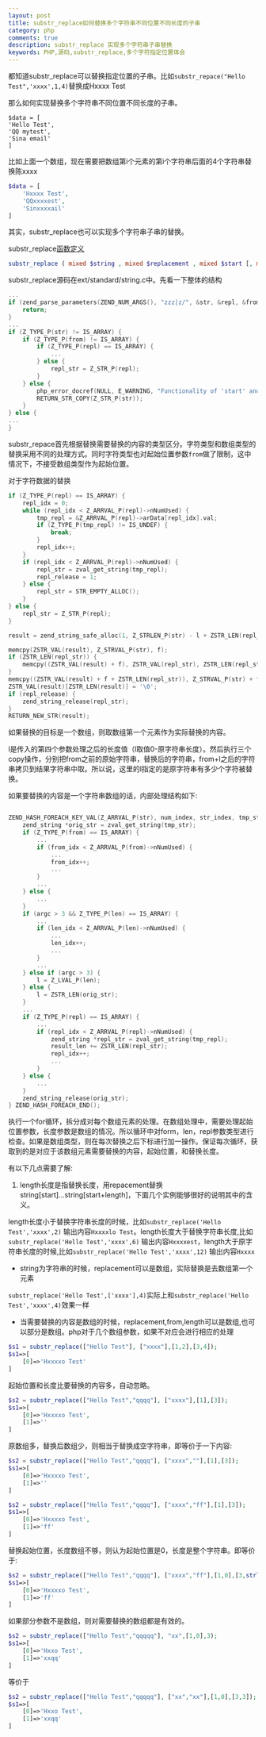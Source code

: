 ```yaml
---
layout: post
title: substr_replace如何替换多个字符串不同位置不同长度的子串
category: php
comments: true
description: substr_replace 实现多个字符串子串替换
keywords: PHP,源码,substr_replace,多个字符指定位置体会
---
```


都知道substr_replace可以替换指定位置的子串。比如``substr_repace("Hello Test",'xxxx',1,4)``替换成Hxxxx Test

那么如何实现替换多个字符串不同位置不同长度的子串。

```
$data = [
'Hello Test',
'QQ mytest',
'Sina email'
]
```

比如上面一个数组，现在需要把数组第i个元素的第i个字符串后面的4个字符串替换陈xxxx

```php
$data = [
	'Hxxxx Test',
	'QQxxxxest',
	'Sinxxxxail'
]
```
其实，substr_replace也可以实现多个字符串子串的替换。

<!-- more -->

substr_replace[函数定义](http://www.php.net/manual/zh/function.substr-replace.php)

```php
substr_replace ( mixed $string , mixed $replacement , mixed $start [, mixed $length ] ) : mixed

```

substr_replace源码在ext/standard/string.c中。先看一下整体的结构

```c
...
if (zend_parse_parameters(ZEND_NUM_ARGS(), "zzz|z/", &str, &repl, &from, &len) == FAILURE) {
	return;
}
...
if (Z_TYPE_P(str) != IS_ARRAY) {
	if (Z_TYPE_P(from) != IS_ARRAY) {
		if (Z_TYPE_P(repl) == IS_ARRAY) {
			...
		} else {
			repl_str = Z_STR_P(repl);
		}
	} else {
		php_error_docref(NULL, E_WARNING, "Functionality of 'start' and 'length' as arrays is not implemented");
		RETURN_STR_COPY(Z_STR_P(str));
	}
} else { 
...
}
```

substr_repace首先根据替换需要替换的内容的类型区分。字符类型和数组类型的替换采用不同的处理方式。同时字符类型也对起始位置参数``from``做了限制，这中情况下，不接受数组类型作为起始位置。

对于字符数据的替换

```c
if (Z_TYPE_P(repl) == IS_ARRAY) {
	repl_idx = 0;
	while (repl_idx < Z_ARRVAL_P(repl)->nNumUsed) {
		tmp_repl = &Z_ARRVAL_P(repl)->arData[repl_idx].val;
		if (Z_TYPE_P(tmp_repl) != IS_UNDEF) {
			break;
		}
		repl_idx++;
	}
	if (repl_idx < Z_ARRVAL_P(repl)->nNumUsed) {
		repl_str = zval_get_string(tmp_repl);
		repl_release = 1;
	} else {
		repl_str = STR_EMPTY_ALLOC();
	}
} else {
	repl_str = Z_STR_P(repl);
}

result = zend_string_safe_alloc(1, Z_STRLEN_P(str) - l + ZSTR_LEN(repl_str), 0, 0);

memcpy(ZSTR_VAL(result), Z_STRVAL_P(str), f);
if (ZSTR_LEN(repl_str)) {
	memcpy((ZSTR_VAL(result) + f), ZSTR_VAL(repl_str), ZSTR_LEN(repl_str));
}
memcpy((ZSTR_VAL(result) + f + ZSTR_LEN(repl_str)), Z_STRVAL_P(str) + f + l, Z_STRLEN_P(str) - f - l);
ZSTR_VAL(result)[ZSTR_LEN(result)] = '\0';
if (repl_release) {
	zend_string_release(repl_str);
}
RETURN_NEW_STR(result);

```

如果替换的目标是一个数组，则取数组第一个元素作为实际替换的内容。

l是传入的第四个参数处理之后的长度值（l取值0-原字符串长度）。然后执行三个copy操作，分别把from之前的原始字符串，替换后的字符串，from+l之后的字符串拷贝到结果字符串中取。所以说，这里的l指定的是原字符串有多少个字符被替换。

如果要替换的内容是一个字符串数组的话，内部处理结构如下:

```c

ZEND_HASH_FOREACH_KEY_VAL(Z_ARRVAL_P(str), num_index, str_index, tmp_str) {
	zend_string *orig_str = zval_get_string(tmp_str);
	if (Z_TYPE_P(from) == IS_ARRAY) {
		...
		if (from_idx < Z_ARRVAL_P(from)->nNumUsed) {
			...
			from_idx++;
			...
		}
		...
	} else {
		...
	}
	if (argc > 3 && Z_TYPE_P(len) == IS_ARRAY) {
		...
		if (len_idx < Z_ARRVAL_P(len)->nNumUsed) {
			...
			len_idx++;
			...
		}
		...
	} else if (argc > 3) {
		l = Z_LVAL_P(len);
	} else {
		l = ZSTR_LEN(orig_str);
	}
	...
	if (Z_TYPE_P(repl) == IS_ARRAY) {
		...
		if (repl_idx < Z_ARRVAL_P(repl)->nNumUsed) {
			zend_string *repl_str = zval_get_string(tmp_repl);
			result_len += ZSTR_LEN(repl_str);
			repl_idx++;
			...
		}
	} else {
		...
	}
	zend_string_release(orig_str);
} ZEND_HASH_FOREACH_END();

```
执行一个for循环，拆分成对每个数组元素的处理。在数组处理中，需要处理起始位置参数，长度参数是数组的情况。所以循环中对form，len，repl参数类型进行检查。如果是数组类型，则在每次替换之后下标进行加一操作。保证每次循环，获取到的是对应于该数组元素需要替换的内容，起始位置，和替换长度。





有以下几点需要了解:

1. length长度是指替换长度，用repacement替换 string[start]...string[start+length]，下面几个实例能够很好的说明其中的含义。
 
 length长度小于替换字符串长度的时候，比如```substr_replace('Hello Test','xxxx',2)``` 输出内容```Hxxxxlo Test```。length长度大于替换字符串长度,比如```substr_replace('Hello Test','xxxx',6)``` 输出内容```Hxxxxest```，length大于原字符串长度的时候,比如```substr_replace('Hello Test','xxxx',12)``` 输出内容```Hxxxx```

* string为字符串的时候，replacement可以是数组，实际替换是去数组第一个元素

```substr_replace('Hello Test',['xxxx'],4)```实际上和```substr_replace('Hello Test','xxxx',4)```效果一样

* 当需要替换的内容是数组的时候，replacement,from,length可以是数组,也可以部分是数组。php对于几个数组参数，如果不对应会进行相应的处理




```php
$s1 = substr_replace(["Hello Test"], ["xxxx"],[1,2],[3,4]);
$s1=>[
	[0]=>'Hxxxxo Test'
]
```
起始位置和长度比要替换的内容多，自动忽略。



```php
$s2 = substr_replace(["Hello Test","qqqq"], ["xxxx"],[1],[3]);
$s1=>[
	[0]=>'Hxxxxo Test',
	[1]=>''
]
```

原数组多，替换后数组少，则相当于替换成空字符串，即等价于一下内容:

```php
$s2 = substr_replace(["Hello Test","qqqq"], ["xxxx",""],[1],[3]);
$s1=>[
	[0]=>'Hxxxxo Test',
	[1]=>''
]
```




```php
$s2 = substr_replace(["Hello Test","qqqq"], ["xxxx","ff"],[1],[3]);
$s1=>[
	[0]=>'Hxxxxo Test',
	[1]=>'ff'
]
```
替换起始位置，长度数组不够，则认为起始位置是0，长度是整个字符串。即等价于:

```php
$s2 = substr_replace(["Hello Test","qqqq"], ["xxxx","ff"],[1,0],[3,strlen("qqqq")]);
$s1=>[
	[0]=>'Hxxxxo Test',
	[1]=>'ff'
]
```



如果部分参数不是数组，则对需要替换的数组都是有效的。

```php
$s2 = substr_replace(["Hello Test","qqqqq"], "xx",[1,0],3);
$s1=>[
	[0]=>'Hxxo Test',
	[1]=>'xxqq'
]
```

等价于
```php
$s2 = substr_replace(["Hello Test","qqqqq"], ["xx","xx"],[1,0],[3,3]);
$s1=>[
	[0]=>'Hxxo Test',
	[1]=>'xxqq'
]
```





